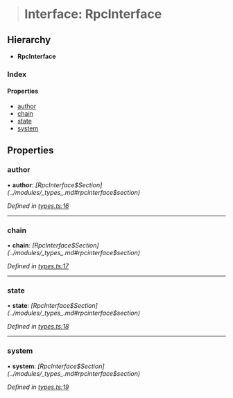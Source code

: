 > # Interface: RpcInterface

## Hierarchy

* **RpcInterface**

### Index

#### Properties

* [author](_types_.rpcinterface.md#author)
* [chain](_types_.rpcinterface.md#chain)
* [state](_types_.rpcinterface.md#state)
* [system](_types_.rpcinterface.md#system)

## Properties

###  author

• **author**: *[RpcInterface$Section](../modules/_types_.md#rpcinterface$section)*

*Defined in [types.ts:16](https://github.com/polkadot-js/api/blob/5a1c79a/packages/rpc-core/src/types.ts#L16)*

___

###  chain

• **chain**: *[RpcInterface$Section](../modules/_types_.md#rpcinterface$section)*

*Defined in [types.ts:17](https://github.com/polkadot-js/api/blob/5a1c79a/packages/rpc-core/src/types.ts#L17)*

___

###  state

• **state**: *[RpcInterface$Section](../modules/_types_.md#rpcinterface$section)*

*Defined in [types.ts:18](https://github.com/polkadot-js/api/blob/5a1c79a/packages/rpc-core/src/types.ts#L18)*

___

###  system

• **system**: *[RpcInterface$Section](../modules/_types_.md#rpcinterface$section)*

*Defined in [types.ts:19](https://github.com/polkadot-js/api/blob/5a1c79a/packages/rpc-core/src/types.ts#L19)*